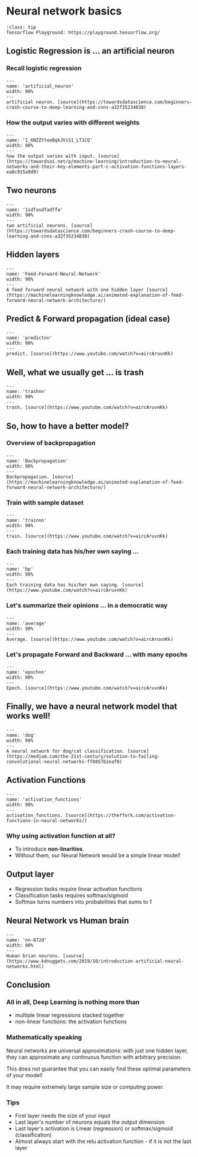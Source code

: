 # Neural network basics

```{admonition} Tip
:class: tip
Tensorflow Playground: https://playground.tensorflow.org/
```

## Logistic Regression is ... an artificial neuron

### Recall logistic regression

```{figure} ../../../images/nn/artificial_neuron.png
---
name: 'artificial_neuron'
width: 90%
---
artificial neuron. [source](https://towardsdatascience.com/beginners-crash-course-to-deep-learning-and-cnns-a32f35234038)
```

### How the output varies with different weights

```{figure} ../../../images/nn/1_KNZZYteeBqkJViS1_LT1CQ.gif
---
name: '1_KNZZYteeBqkJViS1_LT1CQ'
width: 90%
---
how the output varies with input. [source](https://towardsai.net/p/machine-learning/introduction-to-neural-networks-and-their-key-elements-part-c-activation-functions-layers-ea8c915a9d9)
```

## Two neurons

```{figure} ../../../images/nn/1sdfasdfadffa.gif
---
name: '1sdfasdfadffa'
width: 90%
---
two artificial neurons. [source](https://towardsdatascience.com/beginners-crash-course-to-deep-learning-and-cnns-a32f35234038)
```

## Hidden layers


```{figure} ../../../images/nn/Feed-Forward-Neural-Network.gif
---
name: 'Feed-Forward-Neural-Network'
width: 90%
---
A feed forward neural network with one hidden layer [source](https://machinelearningknowledge.ai/animated-explanation-of-feed-forward-neural-network-architecture/)
```

## Predict & Forward propagation (ideal case)

```{figure} ../../../images/nn/predict.gif
---
name: 'predictnn'
width: 90%
---
predict. [source](https://www.youtube.com/watch?v=aircAruvnKk)
```

## Well, what we usually get ... is trash

```{figure} ../../../images/nn/trash.gif
---
name: 'trashnn'
width: 90%
---
trash. [source](https://www.youtube.com/watch?v=aircAruvnKk)
```

## So, how to have a better model?


### Overview of backpropagation

```{figure} ../../../images/nn/Backpropagation.gif
---
name: 'Backpropagation'
width: 90%
---
Backpropagation. [source](https://machinelearningknowledge.ai/animated-explanation-of-feed-forward-neural-network-architecture/)
```


### Train with sample dataset

```{figure} ../../../images/nn/train.gif
---
name: 'trainnn'
width: 90%
---
train. [source](https://www.youtube.com/watch?v=aircAruvnKk)
```


### Each training data has his/her own saying ...


```{figure} ../../../images/nn/bp.gif
---
name: 'bp'
width: 90%
---
Each training data has his/her own saying. [source](https://www.youtube.com/watch?v=aircAruvnKk)
```

### Let's summarize their opinions ... in a democratic way 

```{figure} ../../../images/nn/average.gif
---
name: 'average'
width: 90%
---
Average. [source](https://www.youtube.com/watch?v=aircAruvnKk)
```

### Let's propagate Forward and Backward ... with many epochs


```{figure} ../../../images/nn/epoch.gif
---
name: 'epochnn'
width: 90%
---
Epoch. [source](https://www.youtube.com/watch?v=aircAruvnKk)
```


## Finally, we have a neural network model that works well!

```{figure} ../../../images/nn/dog.gif
---
name: 'dog'
width: 90%
---
A neural network for dog/cat classification. [source](https://medium.com/the-21st-century/solution-to-failing-convolutional-neural-networks-ff8857b2eaf0)
```

## Activation Functions 

```{figure} ../../../images/nn/activation_functions.gif
---
name: 'activation_functions'
width: 90%
---
activation_functions. [source](https://theffork.com/activation-functions-in-neural-networks/)
```

### Why using activation function at all?
- To introduce **non-linarities**.
- Without them, our Neural Network would be a simple linear model!

## Output layer

- Regression tasks require linear activation functions
- Classification tasks requires softmax/sigmoid
- Softmax turns numbers into probabilities that sums to 1



## Neural Network vs Human brain

```{figure} ../../../images/nn/nn-872d.gif
---
name: 'nn-872d'
width: 90%
---
Human brian neurons. [source](https://www.kdnuggets.com/2019/10/introduction-artificial-neural-networks.html)
```


## Conclusion

### All in all, Deep Learning is nothing more than
- multiple linear regressions stacked together
- non-linear functions: the activation functions

### Mathematically speaking

Neural networks are universal approximations: with just one hidden layer, they can approximate any continuous function with arbitrary precision.

This does not guarantee that you can easily find these optimal parameters of your model!

It may require extremely large sample size or computing power.


### Tips
- First layer needs the size of your input
- Last layer's number of neurons equals the output dimension
- Last layer's activation is Linear (regression) or softmax/sigmoid (classification)
- Almost always start with the relu activation function - if it is not the last layer


